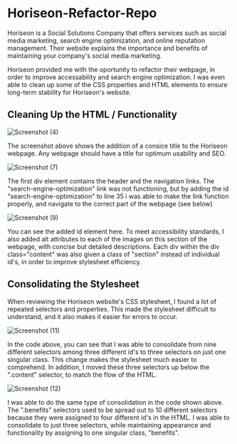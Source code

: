 # Horiseon-Refactor-Repo

Horiseon is a Social Solutions Company that offers services such as social media marketing, search engine optimization,
and online reputation management. Their website explains the importance and benefits of maintaining your company's social media 
marketing.

Horiseon provided me with the oportunity to refactor their webpage, in order to improve accessability and search engine
optimization. I was even able to clean up some of the CSS properties and HTML elements to ensure long-term stability for
Horiseon's website.

## Cleaning Up the HTML / Functionality

![Screenshot (4)](https://user-images.githubusercontent.com/102200863/162358213-5b786223-d4fb-44aa-9ec2-59f8e8be2174.png)

The screenshot above shows the addition of a consice title to the Horiseon webpage. Any webpage should have a title for optimum usability
and SEO. 

![Screenshot (7)](https://user-images.githubusercontent.com/102200863/162358815-9f32a445-60cf-4301-88a5-a2dc6679702a.png)

The first div element contains the header and the navigation links. The "search-engine-optimization" link was not functioning, but by
adding the id "search-engine-optimization" to line 35 i was able to make the link function properly, and navigate
to the correct part of the webpage (see below)

![Screenshot (9)](https://user-images.githubusercontent.com/102200863/162359223-7cd46dfe-0bc3-4d92-8826-dada6faa1bad.png)

You can see the added id element here. To meet accessibility standards, I also added alt attributes to each of the images on this
section of the webpage, with concise but detailed descriptions. Each div within the div class="content" was also
given a class of "section" instead of individual id's, in order to improve stylesheet efficiency.
 
 ## Consolidating the Stylesheet
 
When reviewing the Horiseon website's CSS stylesheet, I found a lot of repeated selectors and properties. This made the stylesheet difficult to understand, 
and it also makes it easier for errors to occur. 
 
![Screenshot (11)](https://user-images.githubusercontent.com/102200863/162474715-9ed763bd-fba1-4194-86c7-837557938cdc.png)

 In the code above, you can see that I was able to consolidate from nine different selectors among three different id's to three selectors on just one
singular class. This change makes the stylesheet much easier to comprehend. In addition, I moved these three selectors up below the ".content" selector,
to match the flow of the HTML.
 
![Screenshot (12)](https://user-images.githubusercontent.com/102200863/162476037-6a52485f-9ab9-45a8-9cee-a85dc31b5d51.png)

I was able to do the same type of consolidation in the code shown above. The ".benefits" selectors used to be spread out to 10 different selectors 
because they were assigned to four different id's in the HTML. I was able to consolidate to just three selectors, while maintaining appearance and functionality by assigning to one singular class, "benefits". 
